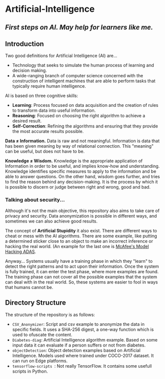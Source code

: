 # Artificial-Intelligence
## _First steps on AI. May help for learners like me._

## Introduction
Two good definitions for Artificial Intelligence (AI) are...
- Technology that seeks to simulate the human process of learning and decision making.
- A wide-ranging branch of computer science concerned with the construction of intelligent machines that are able to perform tasks that typically require human intelligence.

AI is based on three cognitive skills:
- **Learning**: Process focused on data acquisition and the creation of rules to transform data into useful information.
- **Reasoning**: Focused on choosing the right algorithm to achieve a desired result.
- **Self-Correction**: Refining the algorithms and ensuring that they provide the most accurate results possible.

**Data ≠ Information.** Data is raw and not meaningful. Information is data that has been given meaning by way of relational connection. This "meaning" can be useful, but does not have to be.

**Knowledge ≠ Wisdom.** Knowledge is the appropriate application of Information in order to be useful, and implies know-how and understanding. Knowledge identifies specific measures to apply to the information and be able to answer questions. On the other hand, wisdom goes further, and tries to find the reason behind any decision-making. It is the process by which it is possible to discern or judge between right and wrong, good and bad.

### Talking about security...
Although it's not the main objective, this repository also aims to take care of privacy and security.
Data anonymization is possible in different ways, and sometimes we can also achieve good results.

The concept of **Artificial Stupidity** it also exist. There are different ways to cheat or mess with the AI algorithms. There are some example, like putting a determined sticker close to an object to make an incorrect inference or hacking the real world. (An example for the last one is [McAfee's Model Hacking ADAS](https://www.mcafee.com/blogs/other-blogs/mcafee-labs/model-hacking-adas-to-pave-safer-roads-for-autonomous-vehicles/).

Anyway... Systems usually have a training phase in which they "learn" to detect the right patterns and to act upon their information. Once the system is fully trained, it can enter the test phase, where more examples are found. The training phase can not cover all the possible examples that the system can deal with in the real world. So, these systems are easier to fool in ways that humans cannot be.


## Directory Structure
The structure of the repository is as follows:

- `CSV_Anonymizer`: Script and csv example to anonymize the data in specific fields. It uses a SHA-256 digest, a one-way function which is used to ofuscate the content.
- `Diabetes-diag`: Artificial Intelligence algorithm example. Based on some input data it can evaluate if a person suffers or not from diabetes.
- `objectDetection`: Object detection examples based on Artificial Intelligence. Models used where trained under COCO-2017 dataset. It can run on Edge platforms.
- `tensorflow-scripts `: Not really TensorFlow. It contains some usefull scripts in Python.
